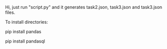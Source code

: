 Hi, 
just run "script.py" and it generates task2.json, task3.json and task3.json files.

To install directories:
  
  pip install pandas

  pip install pandasql
